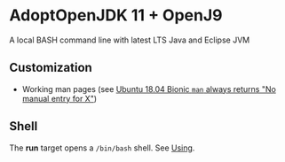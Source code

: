 # AdoptOpenJDK 11 + OpenJ9

A local BASH command line with latest LTS Java and Eclipse JVM

## Customization

* Working man pages (see
[Ubuntu 18.04 Bionic `man` always returns "No manual entry for X"](https://github.com/tianon/docker-brew-ubuntu-core/issues/122))

## Shell

The **run** target opens a `/bin/bash` shell.  See
[Using](../README.md#using).
